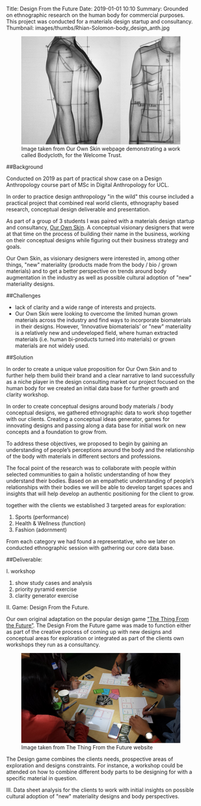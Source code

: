 Title: Design From the Future
Date: 2019-01-01 10:10
Summary: Grounded on ethnographic research on the human body for commercial purposes. This project was conducted for a materials design startup and consultancy.   
Thumbnail: images/thumbs/Rhian-Solomon-body_design_anth.jpg

<figure>
  <img class="fit image" src="images/fulls/Rhian-Solomon-body_design_anth.jpg" />
  <figcaption> Image taken from Our Own Skin webpage demonstrating a work called Bodycloth, for the Welcome Trust. </figcaption>
</figure>

##Background


Conducted on 2019 as part of practical show case on a Design Anthropology course part of MSc in Digital Anthropology for UCL.

In order to practice design anthropology "in the wild" this course included a practical project that combined real world clients, ethnography based research, conceptual design deliverable and presentation.

As part of a group of 3 students I was paired with a materials design startup and consultancy, [Our Own Skin](https://ourownskin.co.uk/). A conceptual visionary designers that were at that time on the process of building their name in the business, working on their conceptual designs while figuring out their business strategy and goals.  

Our Own Skin, as visionary designers were interested in, among other things, "new" materiality (products made from the body / bio / grown materials) and to get a better perspective on trends around body augmentation in the industry as well as possible cultural adoption of "new" materiality designs.


##Challenges

* lack of clarity and a wide range of interests and projects.
* Our Own Skin were looking to overcome the limited human grown materials across the industry and find ways to incorporate biomaterials in their designs. However, ‘Innovative biomaterials’ or "new" materiality is a relatively new and undeveloped field, where human extracted materials (i.e. human bi-products turned into materials) or grown materials are not widely used.


##Solution


In order to create a unique value proposition for Our Own Skin and to further help them build their brand and a clear narrative to land successfully as a niche player in the design consulting market our project focused on the human body for we created an initial data base for further growth and clarity workshop.

In order to create conceptual designs around body materials / body conceptual designs, we gathered ethnographic data to work shop together with our clients. Creating a conceptual ideas generator, games for innovating designs and passing along a data base for initial work on new concepts and a foundation to grow from.

To address these objectives, we proposed to begin by gaining an understanding of people’s perceptions around the body and the relationship of the body with materials in different sectors and professions.

The focal point of the research was to collaborate with people within selected communities to gain a holistic understanding of how they understand their bodies. Based on an empathetic understanding of people’s relationships with their bodies we will be able to develop target spaces and insights that will help develop an authentic positioning for the client to grow.

together with the clients we established 3 targeted areas for exploration:

1. Sports (performance)
2. Health & Wellness (function)
3. Fashion (adornment)

From each category we had found a representative, who we later on conducted ethnographic session with gathering our core data base.

##Deliverable:

I. workshop

  1. show study cases and analysis
  1. priority pyramid exercise
  1. clarity generator exercise

II. Game: Design From the Future.

Our own original adaptation on the popular design game ["The Thing From the Future”](http://situationlab.org/project/the-thing-from-the-future/). The Design From the Future game was made to function either as part of the creative process of coming up with new designs and conceptual areas for exploration or integrated as part of the clients own workshops they run as a consultancy.


<figure>
  <img class="fit image" src="images/fulls/the_thing_from_the_future.jpg" />
  <figcaption>Image taken from The Thing From the Future website </figcaption>
</figure>

The Design game combines the clients needs, prospective areas of exploration and designs constraints. For instance, a workshop could be attended on how to combine different body parts to be designing for with a specific material in question.

III. Data sheet analysis for the clients to work with initial insights on possible cultural adoption of "new" materiality designs and body perspectives.
